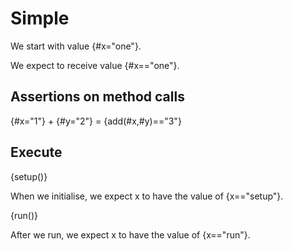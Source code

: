 # Simple

We start with value {#x="one"}.

We expect to receive value {#x=="one"}.

## Assertions on method calls
{#x="1"} + {#y="2"} = {add(#x,#y)=="3"}

## Execute

{setup()}

When we initialise, we expect x to have the value of {x=="setup"}.

{run()}

After we run, we expect x to have the value of {x=="run"}.

